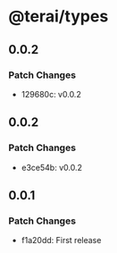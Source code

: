 # @terai/types

## 0.0.2

### Patch Changes

- 129680c: v0.0.2

## 0.0.2

### Patch Changes

- e3ce54b: v0.0.2

## 0.0.1

### Patch Changes

- f1a20dd: First release
